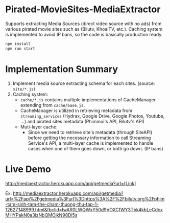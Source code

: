 # Pirated-MovieSites-MediaExtractor

Supports extracting Media Sources (direct video source with no ads) from various pirated movie sites such as (Bilutv, KhoaiTV, etc.). Caching system is implemented to avoid IP bans, so the code is basically production ready.
```bash
npm install
npm run start
```

# Implementation Summary

1. Implement media source extracting schema for each sites. (source: `site/*.js`)
2. Caching system:
    + `cache/*.js` contains multiple implementations of CacheManager extending from `cache/base.js`. 
    + CacheManager is utilized in retrieving metadata from `streaming_services` (Hydrax, Google Drive, Google Photos, Youtube, ...) and pirated sites metadata (Phimmoi's API, Bilutv's API)
    + Muti-layer cache:
        + Since we need to retrieve site's metadata (through SiteAPI) before getting the necessary information to call Streaming Service's API, a multi-layer cache is implemented to handle cases when one of them goes down, or both go down. (IP bans)

# Live Demo
http://mediaextractor.herokuapp.com/api/getmedia?url=[Link]

Ex: http://mediaextractor.herokuapp.com/api/getmedia?url=%2Fapi%2Fgetmedia%3Furl%3Dhttps%3A%2F%2Fbilutv.org%2Fphim-tam-sinh-tam-the-cham-thuong-thu-tap-1-12627.148999.html&fbclid=IwAR0LWQWxY50d9VOXCfWY3Tbk4kbLeCdoxMHYPakN0a3izNbQMOjkN98Di5s
